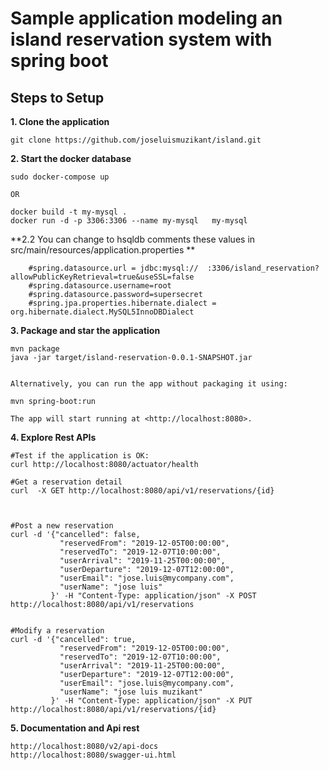 # Sample application modeling an island reservation system with spring boot 

## Steps to Setup

**1. Clone the application**

	git clone https://github.com/joseluismuzikant/island.git

**2. Start the docker database**
 		
 	sudo docker-compose up
 	
 	OR
 	
 	docker build -t my-mysql .
    docker run -d -p 3306:3306 --name my-mysql   my-mysql


**2.2 You can change to hsqldb comments these values in src/main/resources/application.properties **
        
        #spring.datasource.url = jdbc:mysql://	:3306/island_reservation?allowPublicKeyRetrieval=true&useSSL=false
        #spring.datasource.username=root
        #spring.datasource.password=supersecret
        #spring.jpa.properties.hibernate.dialect = org.hibernate.dialect.MySQL5InnoDBDialect

**3. Package and star the application**

	mvn package
	java -jar target/island-reservation-0.0.1-SNAPSHOT.jar


	Alternatively, you can run the app without packaging it using:

	mvn spring-boot:run

	The app will start running at <http://localhost:8080>.

**4. Explore Rest APIs**

	#Test if the application is OK:
	curl http://localhost:8080/actuator/health
	
	#Get a reservation detail
	curl  -X GET http://localhost:8080/api/v1/reservations/{id}



	#Post a new reservation
    curl -d '{"cancelled": false,
               "reservedFrom": "2019-12-05T00:00:00",
               "reservedTo": "2019-12-07T10:00:00",
               "userArrival": "2019-11-25T00:00:00",
               "userDeparture": "2019-12-07T12:00:00",
               "userEmail": "jose.luis@mycompany.com",
               "userName": "jose luis"
             }' -H "Content-Type: application/json" -X POST http://localhost:8080/api/v1/reservations

    
    #Modify a reservation
    curl -d '{"cancelled": true,
               "reservedFrom": "2019-12-05T00:00:00",
               "reservedTo": "2019-12-07T10:00:00",
               "userArrival": "2019-11-25T00:00:00",
               "userDeparture": "2019-12-07T12:00:00",
               "userEmail": "jose.luis@mycompany.com",
               "userName": "jose luis muzikant"
             }' -H "Content-Type: application/json" -X PUT http://localhost:8080/api/v1/reservations/{id}
             
**5. Documentation and Api rest**

	http://localhost:8080/v2/api-docs
	http://localhost:8080/swagger-ui.html
 	
